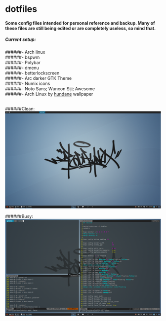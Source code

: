 # dotfiles
#### Some config files intended for personal reference and backup. Many of these files are still being edited or are completely useless, so mind that.

##### Current setup:
######- Arch linux<br/>
######- bspwm<br/>
######- Polybar<br/>
######- dmenu<br/>
######- betterlockscreen<br/>
######- Arc darker GTK Theme<br/>
######- Numix icons<br/>
######- Noto Sans; Wuncon Siji; Awesome<br/>
######- Arch Linux by [hundane](https://www.deviantart.com/art/Arch-Linux-163630829) wallpaper<br/><br/>


######Clean:
![Clean_Scrot](pics/clean.png)

######Busy:
![Clean_Scrot](pics/busy.png)
